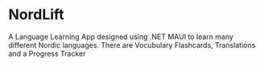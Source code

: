 # NordLift 
A Language Learning App designed using .NET MAUI to learn many different Nordic languages. There are Vocubulary Flashcards, Translations and a Progress Tracker 
